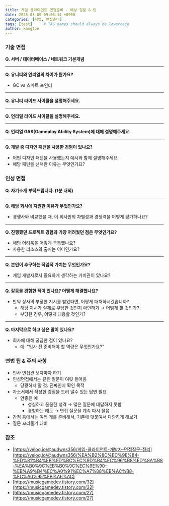 ```yaml
---
title: 게임 클라이언트 면접준비 - 예상 질문 & 팁
date: 2025-03-09 09:06:14 +0900
categories: [취업, 면접준비]
tags: [test]     # TAG names should always be lowercase
author: kangtoe
---
```


### 기술 면접

**Q. 서버 / 데이터베이스 / 네트워크 기본개념**

---

**Q. 유니티와 언리얼의 차이가 뭔가요?**

- GC vs 스마트 포인터

---

**Q. 유니티 라이프 사이클을 설명해주세요.**

---

**Q. 언리얼 라이프 사이클을 설명해주세요.**

---

**Q. 언리얼 GAS(Gameplay Ability System)에 대해 설명해주세요.**

---

**Q. 개발 중 디자인 패턴을 사용한 경험이 있나요?**

- 어떤 디자인 패턴을 사용했는지 예시와 함께 설명해주세요.
- 해당 패턴을 선택한 이유는 무엇인가요?

### 인성 면접

**Q. 자기소개 부탁드립니다. (1분 내외)**

---

**Q. 해당 회사에 지원한 이유가 무엇인가요?**

- 경쟁사와 비교했을 때, 이 회사만의 차별성과 경쟁력을 어떻게 평가하나요?

---

**Q. 진행했던 프로젝트 경험과 가장 어려웠던 점은 무엇인가요?**

- 해당 어려움을 어떻게 극복했나요?
- 사용한 리소스의 출처는 어디인가요?

---

**Q. 본인이 추구하는 직업적 가치는 무엇인가요?**

- 게임 개발자로서 중요하게 생각하는 가치관이 있나요?

---

**Q. 갈등을 경험한 적이 있나요? 어떻게 해결했나요?**

- 만약 상사의 부당한 지시를 받았다면, 어떻게 대처하시겠습니까?
    - 해당 지시가 실제로 부당한 것인지 확인하기 → 어떻게 할 것인가?
    - 부당한 경우, 어떻게 대응할 것인가?

---

**Q. 마지막으로 하고 싶은 말이 있나요?**

- 회사에 대해 궁금한 점이 있나요?
    - 예: "입사 전 준비해야 할 역량은 무엇인가요?"

### 면법 팁 & 주의 사항

- 인사 면접관 보자마자 하기
- 인성면접에서는 같은 질문이 여럿 들어옴
    - 당황하지 말 것. 진짜인지 확인 목적
- 자소서에서 작성한 강점을 드러 낼수 있는 답변 필요
    - 안좋은 예
        - 성실하고 꼼꼼한 성격 → 많은 질문에 대답하지 못함
        - 경청하는 태도 → 면접 질문을 계속 다시 물음
- 강점 등에서는 여러 개를 준비해서, 기존에 덧붙여서 다양하게 해보기
- 질문 꼬리물기 대비

### 참조

- [https://velog.io/@audwns356/게임-클라이언트-개발자-면접질문-정리](https://velog.io/@audwns356/%EA%B2%8C%EC%9E%84-%ED%81%B4%EB%9D%BC%EC%9D%B4%EC%96%B8%ED%8A%B8-%EA%B0%9C%EB%B0%9C%EC%9E%90-%EB%A9%B4%EC%A0%91%EC%A7%88%EB%AC%B8-%EC%A0%95%EB%A6%AC)
- [https://musicgamedev.tistory.com/32](https://musicgamedev.tistory.com/32)
- [https://musicgamedev.tistory.com/27](https://musicgamedev.tistory.com/27)